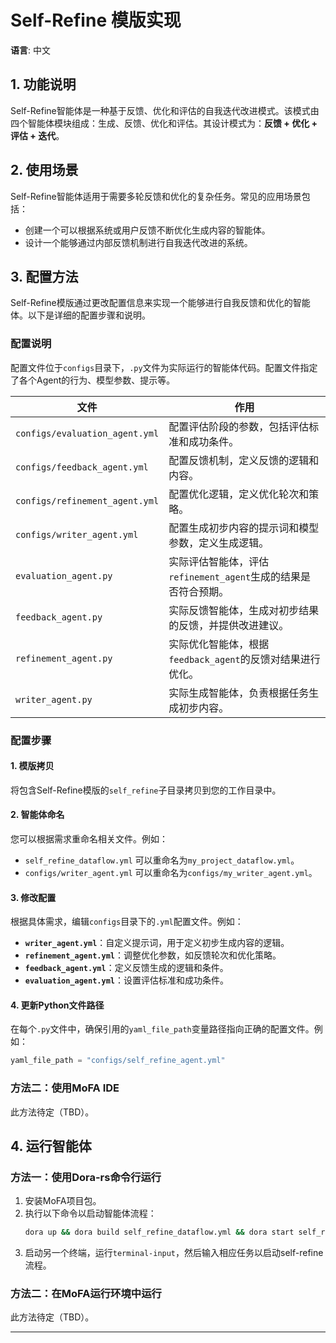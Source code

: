 # Self-Refine 模版实现	

**语言**: 中文

## 1. 功能说明

Self-Refine智能体是一种基于反馈、优化和评估的自我迭代改进模式。该模式由四个智能体模块组成：生成、反馈、优化和评估。其设计模式为：**反馈 + 优化 + 评估 + 迭代**。

## 2. 使用场景

Self-Refine智能体适用于需要多轮反馈和优化的复杂任务。常见的应用场景包括：

- 创建一个可以根据系统或用户反馈不断优化生成内容的智能体。
- 设计一个能够通过内部反馈机制进行自我迭代改进的系统。

## 3. 配置方法

Self-Refine模版通过更改配置信息来实现一个能够进行自我反馈和优化的智能体。以下是详细的配置步骤和说明。


### 配置说明

配置文件位于`configs`目录下，`.py`文件为实际运行的智能体代码。配置文件指定了各个Agent的行为、模型参数、提示等。

| **文件**                        | **作用**                                                                 |
| ------------------------------- | ------------------------------------------------------------------------ |
| `configs/evaluation_agent.yml`   | 配置评估阶段的参数，包括评估标准和成功条件。                             |
| `configs/feedback_agent.yml`     | 配置反馈机制，定义反馈的逻辑和内容。                                     |
| `configs/refinement_agent.yml`   | 配置优化逻辑，定义优化轮次和策略。                                       |
| `configs/writer_agent.yml`       | 配置生成初步内容的提示词和模型参数，定义生成逻辑。                        |
| `evaluation_agent.py`            | 实际评估智能体，评估`refinement_agent`生成的结果是否符合预期。           |
| `feedback_agent.py`              | 实际反馈智能体，生成对初步结果的反馈，并提供改进建议。                   |
| `refinement_agent.py`            | 实际优化智能体，根据`feedback_agent`的反馈对结果进行优化。               |
| `writer_agent.py`                | 实际生成智能体，负责根据任务生成初步内容。                               |

### 配置步骤

#### 1. 模版拷贝

将包含Self-Refine模版的`self_refine`子目录拷贝到您的工作目录中。

#### 2. 智能体命名

您可以根据需求重命名相关文件。例如：
- `self_refine_dataflow.yml` 可以重命名为`my_project_dataflow.yml`。
- `configs/writer_agent.yml` 可以重命名为`configs/my_writer_agent.yml`。

#### 3. 修改配置

根据具体需求，编辑`configs`目录下的`.yml`配置文件。例如：
- **`writer_agent.yml`**：自定义提示词，用于定义初步生成内容的逻辑。
- **`refinement_agent.yml`**：调整优化参数，如反馈轮次和优化策略。
- **`feedback_agent.yml`**：定义反馈生成的逻辑和条件。
- **`evaluation_agent.yml`**：设置评估标准和成功条件。

#### 4. 更新Python文件路径

在每个`.py`文件中，确保引用的`yaml_file_path`变量路径指向正确的配置文件。例如：
```python
yaml_file_path = "configs/self_refine_agent.yml"
```

### 方法二：使用MoFA IDE

此方法待定（TBD）。

## 4. 运行智能体

### 方法一：使用Dora-rs命令行运行

1. 安装MoFA项目包。
2. 执行以下命令以启动智能体流程：
   ```bash
   dora up && dora build self_refine_dataflow.yml && dora start self_refine_dataflow.yml
   ```
3. 启动另一个终端，运行`terminal-input`，然后输入相应任务以启动self-refine流程。

### 方法二：在MoFA运行环境中运行

此方法待定（TBD）。

---

